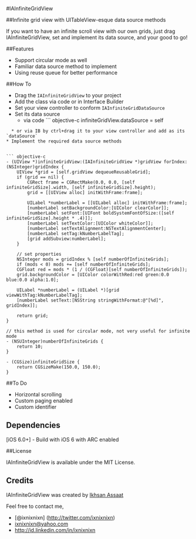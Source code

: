 #IAInfiniteGridView


##Infinite grid view with UITableView-esque data source methods

If you want to have an infinite scroll view with our own grids, just drag IAInfiniteGridView, set and implement its data source, and your good to go!

##Features
* Support circular mode as well
* Familiar data source method to implement
* Using reuse queue for better performance

##How To

* Drag the `IAInfiniteGridView` to your project
* Add the class via code or in Interface Builder
* Set your view controller to conform `IAInfiniteGridDataSource`
* Set its data source
  * via code ``` objective-c
	infiniteGridView.dataSource = self
``` 
  * or via IB by ctrl+drag it to your view controller and add as its `dataSource`
* Implement the required data source methods


``` objective-c
- (UIView *)infiniteGridView:(IAInfiniteGridView *)gridView forIndex:(NSInteger)gridIndex {
    UIView *grid = [self.gridView dequeueReusableGrid];
    if (grid == nil) {
        CGRect frame = CGRectMake(0.0, 0.0, [self infiniteGridSize].width, [self infiniteGridSize].height);
        grid = [[UIView alloc] initWithFrame:frame];
        
        UILabel *numberLabel = [[UILabel alloc] initWithFrame:frame];
        [numberLabel setBackgroundColor:[UIColor clearColor]];
        [numberLabel setFont:[UIFont boldSystemFontOfSize:([self infiniteGridSize].height * .4)]];
        [numberLabel setTextColor:[UIColor whiteColor]];
        [numberLabel setTextAlignment:NSTextAlignmentCenter];
        [numberLabel setTag:kNumberLabelTag];
        [grid addSubview:numberLabel];
    }
    
    // set properties 
    NSInteger mods = gridIndex % [self numberOfInfiniteGrids];
    if (mods < 0) mods += [self numberOfInfiniteGrids];
    CGFloat red = mods * (1 / (CGFloat)[self numberOfInfiniteGrids]);
    grid.backgroundColor = [UIColor colorWithRed:red green:0.0 blue:0.0 alpha:1.0];
    
    UILabel *numberLabel = (UILabel *)[grid viewWithTag:kNumberLabelTag];
    [numberLabel setText:[NSString stringWithFormat:@"[%d]", gridIndex]];
    
    return grid;
}

// this method is used for circular mode, not very useful for infinite mode
- (NSUInteger)numberOfInfiniteGrids {
    return 10;
}

- (CGSize)infiniteGridSize {    
    return CGSizeMake(150.0, 150.0);
}
```

##To Do 
* Horizontal scrolling
* Custom paging enabled
* Custom identifier

## Dependencies
 [iOS 6.0+] - Build with iOS 6 with ARC enabled

##License

IAInfiniteGridView is available under the MIT License.

## Credits

IAInfiniteGridView was created by [Ikhsan Assaat](https://github.com/ixnixnixn) 

Feel free to contact me,

- [@ixnixnixn] (http://twitter.com/ixnixnixn)
- ixnixnixn@yahoo.com
- http://id.linkedin.com/in/ixnixnixn